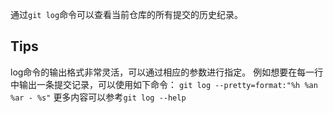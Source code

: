通过`git log`命令可以查看当前仓库的所有提交的历史纪录。

## Tips

log命令的输出格式非常灵活，可以通过相应的参数进行指定。
例如想要在每一行中输出一条提交记录，可以使用如下命令：
`git log --pretty=format:"%h %an %ar - %s"`
更多内容可以参考`git log --help`
